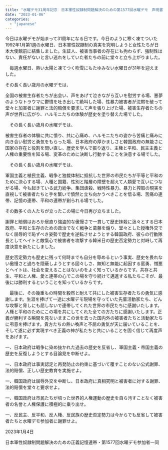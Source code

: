 ```yaml
---
title: "水曜デモ31周年記念　日本軍性奴隷制問題解決のための第1577回水曜デモ　声明書"
date: "2023-01-06"
categories: 
  - "japanese"
---
```


今日は水曜デモが始まって31周年になる日です。今日のように寒く凍てついた1992年1月第1週の水曜日、日本軍性奴隷制の真実を究明しようと女性たちが日本大使館前に結集しました。生証人、被害当事者の存在にも拘わらず、強制性はない、責任がないと言い逃れをしていた者たちの前に堂々と立ち上がりました。

　毎週水曜日、熱い太陽と凍てつく吹雪にもたゆみない水曜日が31年を迎えました。

その長く長い歳月の水曜デモは、

全国の被害生存者たちが出会い、声をあげて泣きながら互いを慰労する場、悪夢のようなトラウマに鬱憤を吐き出して絶叫した場、性暴力被害者が沈黙を破って堂々と加害者に謝罪と法的賠償を要求して声を張り上げた場、被害生存者たちの声が世界に広がり、ハルモニたちの体験が歴史を塗り替えた場でした。

　その長く長い歳月の水曜デモは、

被害生存者の体験に共に憤り、共に心痛め、ハルモニたちの姿から苦痛と痛みに向き合い慰労と勇気をもらった場、日本政府の厚かましさと韓国政府の無能さに国家の存在と役割を問い直し、歴史を学んで振り返り、主権と平和、民主主義と人権の重要性を知る場、変革のために決断し行動することを決意する場でした。

　その長く長い歳月の水曜デモは、

軍国主義と植民主義、戦争と独裁体制に抵抗した世界の市民たちが平等と平和のために決心する場、人種と国籍、性別と階層の障壁を超えて人類愛で互いにつながる場、今も起きている武力紛争、集団虐殺、戦時性暴力、暴力と搾取の現実を直視して被害者たちと手を繋いで憤然と立ち向かうべきことを悟る場、苦痛の連帯、記憶の連帯、平和の連帯が創られる場でした。

その数多くの人たちが立ったこの場に今日再び立ちました。

謝罪と賠償はおろか居直り強盗的な傲慢さで一貫して歴史抹殺に汲々とする日本政府、平和と生存のための政治でなく戦争と葛藤を煽り、堂々とした授権外交でなく屈辱的で恥ずべき姿勢で歴史を逆転させようとする韓国政府、彼らの行動隊長としてヘイトと敵愾心で被害者を攻撃する韓米日の歴史否定勢力と対峙して再度決意を新たにしました。

歴史否定勢力も歴史に残って何時までも自分を辱めるという事実、歴史を畏れない傲慢さと過ちを隠蔽しようとする図々しさ、無知と無能に起因する蛮勇、憎悪とヘイトは、社会を変えることはないのをよく知っているからです。共存と共生、平和と人権、愛と連帯の心でこの場を守り続けて邁進する私たちこそが、最後には勝利するということを知っているからです。

　最後に、その幾重もの時間を毅然と耐えて共にした被害生存者たちの勇気に感謝します。生涯を捧げて一途に水曜デモ現場を守っていた先輩活動家たち、どんな攻撃と脅しにも屈しないで連帯してくれた世界の市民たちに感謝いたします。人権と平和のためにこの場を共にしてくれた全ての方たちに感謝いたします。正義が勝利する瞬間を見ないままこの世を去った国内外の被害者たちと活動家たちに弔意を捧げます。貴方たちの熱い喚声と不屈の勇気が天に届いていることを、そして遂に必ず実現すべき正義の神が私たちと共にいることを固く信じて再度声をあげます。

一、日本政府は戦争に染め抜かれた過去の歴史を反省し、軍国主義・帝国主義の歴史を反復しようとする目論見を中断せよ。

一、日本政府は事実認定と再発防止の約束に基づいて覆すことのない公式謝罪、法的賠償、正しい歴史教育を実施せよ。

一、韓国政府は屈辱外交を中断し、日本政府に真相究明と被害者に対する謝罪、法的賠償を堂々と要求せよ。

一、韓国政府は市民たちが培った世界的人権運動の歴史を自ら汚すことなく被害者の名誉と人権保護に積極的に乗り出せ。

一、反民主、反平和、反人権、反民族の歴史否定勢力は今からでも反省して被害者たちと水曜デモ参加者に謝罪せよ。

2023年1月4日

日本軍性奴隷制問題解決のための正義記憶連帯・第1577回水曜デモ参加者一同
